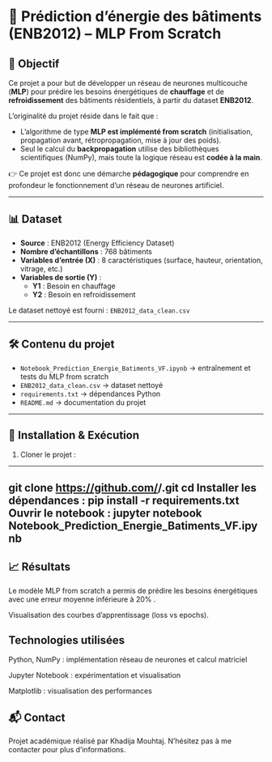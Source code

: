 # 🏢 Prédiction d’énergie des bâtiments (ENB2012) – MLP From Scratch

## 🎯 Objectif
Ce projet a pour but de développer un réseau de neurones multicouche (**MLP**) pour prédire les besoins énergétiques de **chauffage** et de **refroidissement** des bâtiments résidentiels, à partir du dataset **ENB2012**.

L’originalité du projet réside dans le fait que :
- L’algorithme de type **MLP est implémenté from scratch** (initialisation, propagation avant, rétropropagation, mise à jour des poids).  
- Seul le calcul du **backpropagation** utilise des bibliothèques scientifiques (NumPy), mais toute la logique réseau est **codée à la main**.  

👉 Ce projet est donc une démarche **pédagogique** pour comprendre en profondeur le fonctionnement d’un réseau de neurones artificiel.

---

## 📊 Dataset
- **Source** : ENB2012 (Energy Efficiency Dataset)  
- **Nombre d’échantillons** : 768 bâtiments  
- **Variables d’entrée (X)** : 8 caractéristiques (surface, hauteur, orientation, vitrage, etc.)  
- **Variables de sortie (Y)** :  
  - **Y1** : Besoin en chauffage  
  - **Y2** : Besoin en refroidissement  

Le dataset nettoyé est fourni : `ENB2012_data_clean.csv`

---

## 🛠️ Contenu du projet
- `Notebook_Prediction_Energie_Batiments_VF.ipynb` → entraînement et tests du MLP from scratch  
- `ENB2012_data_clean.csv` → dataset nettoyé  
- `requirements.txt` → dépendances Python  
- `README.md` → documentation du projet  

---

## 🚀 Installation & Exécution
1. Cloner le projet :
---
git clone https://github.com/<ton-user>/<ton-repo>.git
cd <ton-repo>
Installer les dépendances :
pip install -r requirements.txt
Ouvrir le notebook :
jupyter notebook Notebook_Prediction_Energie_Batiments_VF.ipynb
---
## 📈 Résultats
Le modèle MLP from scratch a permis de prédire les besoins énergétiques avec une erreur moyenne inférieure à 20% .

Visualisation des courbes d’apprentissage (loss vs epochs).

## Technologies utilisées
Python, NumPy : implémentation réseau de neurones et calcul matriciel

Jupyter Notebook : expérimentation et visualisation

Matplotlib : visualisation des performances

## 📬 Contact
Projet académique réalisé par Khadija Mouhtaj.
N’hésitez pas à me contacter pour plus d’informations.



